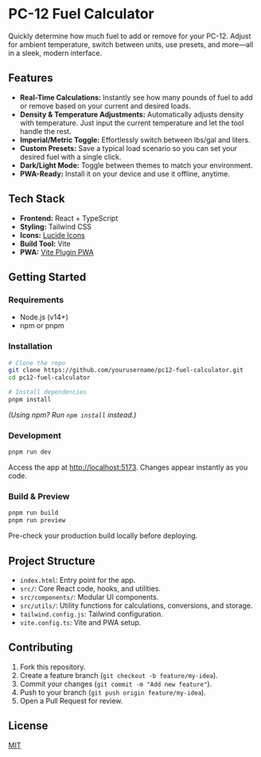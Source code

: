 # PC-12 Fuel Calculator

Quickly determine how much fuel to add or remove for your PC-12. Adjust for ambient temperature, switch between units, use presets, and more—all in a sleek, modern interface.

## Features

- **Real-Time Calculations:** Instantly see how many pounds of fuel to add or remove based on your current and desired loads.
- **Density & Temperature Adjustments:** Automatically adjusts density with temperature. Just input the current temperature and let the tool handle the rest.
- **Imperial/Metric Toggle:** Effortlessly switch between lbs/gal and liters.
- **Custom Presets:** Save a typical load scenario so you can set your desired fuel with a single click.
- **Dark/Light Mode:** Toggle between themes to match your environment.
- **PWA-Ready:** Install it on your device and use it offline, anytime.

## Tech Stack

- **Frontend:** React + TypeScript
- **Styling:** Tailwind CSS
- **Icons:** [Lucide Icons](https://lucide.dev/)
- **Build Tool:** Vite
- **PWA:** [Vite Plugin PWA](https://vite-pwa-org.netlify.app/)

## Getting Started

### Requirements

- Node.js (v14+)
- npm or pnpm

### Installation

```bash
# Clone the repo
git clone https://github.com/yourusername/pc12-fuel-calculator.git
cd pc12-fuel-calculator

# Install dependencies
pnpm install
```

*(Using npm? Run `npm install` instead.)*

### Development

```bash
pnpm run dev
```

Access the app at [http://localhost:5173](http://localhost:5173). Changes appear instantly as you code.

### Build & Preview

```bash
pnpm run build
pnpm run preview
```

Pre-check your production build locally before deploying.

## Project Structure

- `index.html`: Entry point for the app.
- `src/`: Core React code, hooks, and utilities.
- `src/components/`: Modular UI components.
- `src/utils/`: Utility functions for calculations, conversions, and storage.
- `tailwind.config.js`: Tailwind configuration.
- `vite.config.ts`: Vite and PWA setup.

## Contributing

1. Fork this repository.
2. Create a feature branch (`git checkout -b feature/my-idea`).
3. Commit your changes (`git commit -m "Add new feature"`).
4. Push to your branch (`git push origin feature/my-idea`).
5. Open a Pull Request for review.

## License

[MIT](LICENSE)
